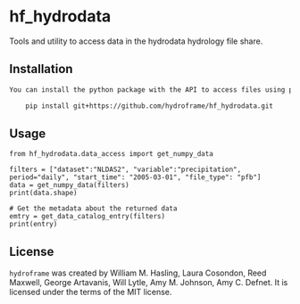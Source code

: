 # hf_hydrodata

Tools and utility to access data in the hydrodata hydrology file share.

## Installation

```bash
You can install the python package with the API to access files using pip with::

    pip install git+https://github.com/hydroframe/hf_hydrodata.git
```

## Usage

    from hf_hydrodata.data_access import get_numpy_data

    filters = ["dataset":"NLDAS2", "variable":"precipitation", period="daily", "start_time": "2005-03-01", "file_type": "pfb"]
    data = get_numpy_data(filters)
    print(data.shape)

    # Get the metadata about the returned data
    emtry = get_data_catalog_entry(filters)
    print(entry)


## License

`hydroframe` was created by William M. Hasling, Laura Cosondon, Reed Maxwell, George Artavanis, Will Lytle, Amy M. Johnson, Amy C. Defnet. It is licensed under the terms of the MIT license.


